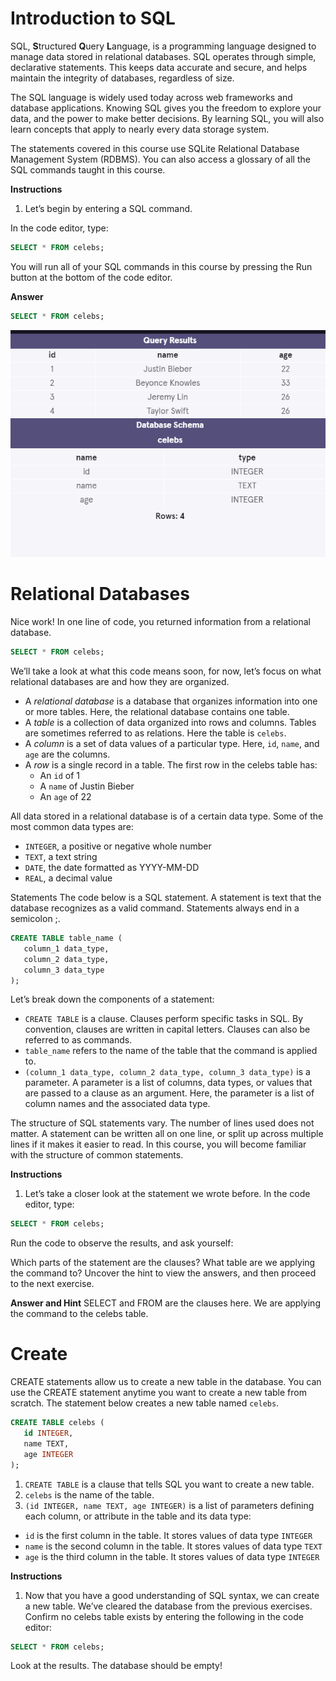 # Introduction to SQL

SQL, **S**tructured **Q**uery **L**anguage, is a programming language designed to manage data stored in relational databases. SQL operates through simple, declarative statements. This keeps data accurate and secure, and helps maintain the integrity of databases, regardless of size.

The SQL language is widely used today across web frameworks and database applications. Knowing SQL gives you the freedom to explore your data, and the power to make better decisions. By learning SQL, you will also learn concepts that apply to nearly every data storage system.

The statements covered in this course use SQLite Relational Database Management System (RDBMS). You can also access a glossary of all the SQL commands taught in this course.

**Instructions**
1. Let’s begin by entering a SQL command.

In the code editor, type:
```sql
SELECT * FROM celebs;
```

You will run all of your SQL commands in this course by pressing the Run button at the bottom of the code editor.

**Answer**
```sql
SELECT * FROM celebs;
```

![p1](img/Manipulation-p1.png)

# Relational Databases
Nice work! In one line of code, you returned information from a relational database.
```sql
SELECT * FROM celebs;
```

We’ll take a look at what this code means soon, for now, let’s focus on what relational databases are and how they are organized.

- A *relational database* is a database that organizes information into one or more tables. Here, the relational database contains one table.
- A *table* is a collection of data organized into rows and columns. Tables are sometimes referred to as relations. Here the table is `celebs`.
- A *column* is a set of data values of a particular type. Here, `id`, `name`, and `age` are the columns.
- A *row* is a single record in a table. The first row in the celebs table has:
  - An `id` of 1
  - A `name` of Justin Bieber
  - An `age` of 22

All data stored in a relational database is of a certain data type. Some of the most common data types are:
  - `INTEGER`, a positive or negative whole number
  - `TEXT`, a text string
  - `DATE`, the date formatted as YYYY-MM-DD
  - `REAL`, a decimal value
  
  
  Statements
The code below is a SQL statement. A statement is text that the database recognizes as a valid command. Statements always end in a semicolon ;.
```sql
CREATE TABLE table_name (
   column_1 data_type, 
   column_2 data_type, 
   column_3 data_type
);
```

Let’s break down the components of a statement:
- `CREATE TABLE` is a clause. Clauses perform specific tasks in SQL. By convention, clauses are written in capital letters. Clauses can also be referred to as commands.
- `table_name` refers to the name of the table that the command is applied to.
- `(column_1 data_type, column_2 data_type, column_3 data_type)` is a parameter. A parameter is a list of columns, data types, or values that are passed to a clause as an argument. Here, the parameter is a list of column names and the associated data type.

The structure of SQL statements vary. The number of lines used does not matter. A statement can be written all on one line, or split up across multiple lines if it makes it easier to read. In this course, you will become familiar with the structure of common statements.

**Instructions**
1. Let’s take a closer look at the statement we wrote before. In the code editor, type:
```sql
SELECT * FROM celebs;
```

Run the code to observe the results, and ask yourself:

Which parts of the statement are the clauses?
What table are we applying the command to?
Uncover the hint to view the answers, and then proceed to the next exercise.

**Answer and Hint**
SELECT and FROM are the clauses here.
We are applying the command to the celebs table.

# Create
CREATE statements allow us to create a new table in the database. You can use the CREATE statement anytime you want to create a new table from scratch. The statement below creates a new table named `celebs`.
```sql
CREATE TABLE celebs (
   id INTEGER, 
   name TEXT, 
   age INTEGER
);
```

1. `CREATE TABLE` is a clause that tells SQL you want to create a new table.
2. `celebs` is the name of the table.
3. `(id INTEGER, name TEXT, age INTEGER)` is a list of parameters defining each column, or attribute in the table and its data type:
  - `id` is the first column in the table. It stores values of data type `INTEGER`
  - `name` is the second column in the table. It stores values of data type `TEXT`
  - `age` is the third column in the table. It stores values of data type `INTEGER`

**Instructions**
1. Now that you have a good understanding of SQL syntax, we can create a new table. We’ve cleared the database from the previous exercises. Confirm no celebs table exists by entering the following in the code editor:
```sql
SELECT * FROM celebs;
```
Look at the results. The database should be empty!
